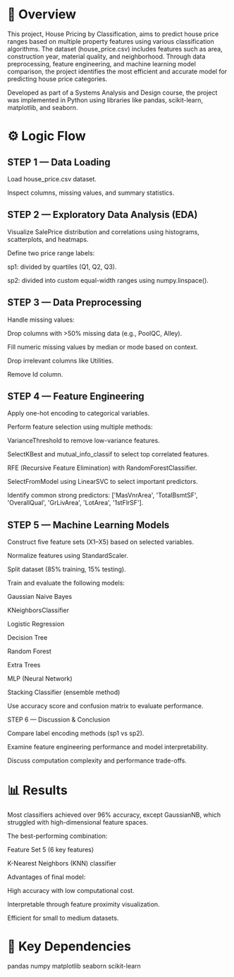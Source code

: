 # 📘 Overview

This project, House Pricing by Classification, aims to predict house price ranges based on multiple property features using various classification algorithms.
The dataset (house_price.csv) includes features such as area, construction year, material quality, and neighborhood.
Through data preprocessing, feature engineering, and machine learning model comparison, the project identifies the most efficient and accurate model for predicting house price categories.

Developed as part of a Systems Analysis and Design course, the project was implemented in Python using libraries like pandas, scikit-learn, matplotlib, and seaborn.

# ⚙️ Logic Flow
## STEP 1 — Data Loading

Load house_price.csv dataset.

Inspect columns, missing values, and summary statistics.

## STEP 2 — Exploratory Data Analysis (EDA)

Visualize SalePrice distribution and correlations using histograms, scatterplots, and heatmaps.

Define two price range labels:

sp1: divided by quartiles (Q1, Q2, Q3).

sp2: divided into custom equal-width ranges using numpy.linspace().

## STEP 3 — Data Preprocessing

Handle missing values:

Drop columns with >50% missing data (e.g., PoolQC, Alley).

Fill numeric missing values by median or mode based on context.

Drop irrelevant columns like Utilities.

Remove Id column.

## STEP 4 — Feature Engineering

Apply one-hot encoding to categorical variables.

Perform feature selection using multiple methods:

VarianceThreshold to remove low-variance features.

SelectKBest and mutual_info_classif to select top correlated features.

RFE (Recursive Feature Elimination) with RandomForestClassifier.

SelectFromModel using LinearSVC to select important predictors.

Identify common strong predictors:
['MasVnrArea', 'TotalBsmtSF', 'OverallQual', 'GrLivArea', 'LotArea', '1stFlrSF'].

## STEP 5 — Machine Learning Models

Construct five feature sets (X1–X5) based on selected variables.

Normalize features using StandardScaler.

Split dataset (85% training, 15% testing).

Train and evaluate the following models:

Gaussian Naive Bayes

KNeighborsClassifier

Logistic Regression

Decision Tree

Random Forest

Extra Trees

MLP (Neural Network)

Stacking Classifier (ensemble method)

Use accuracy score and confusion matrix to evaluate performance.

STEP 6 — Discussion & Conclusion

Compare label encoding methods (sp1 vs sp2).

Examine feature engineering performance and model interpretability.

Discuss computation complexity and performance trade-offs.

# 📊 Results

Most classifiers achieved over 96% accuracy, except GaussianNB, which struggled with high-dimensional feature spaces.

The best-performing combination:

Feature Set 5 (6 key features)

K-Nearest Neighbors (KNN) classifier

Advantages of final model:

High accuracy with low computational cost.

Interpretable through feature proximity visualization.

Efficient for small to medium datasets.

# 🧩 Key Dependencies
pandas
numpy
matplotlib
seaborn
scikit-learn

